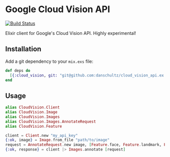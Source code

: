 # Google Cloud Vision API

[![Build Status](https://travis-ci.org/danschultz/cloud_vision_api.ex.svg)](https://travis-ci.org/danschultz/cloud_vision_api.ex)

Elixir client for Google's Cloud Vision API. Highly experimental!

## Installation

Add a git dependency to your `mix.exs` file:

```elixir
def deps do
  [{:cloud_vision, git: "git@github.com:danschultz/cloud_vision_api.ex.git"}]
end
```

## Usage

```elixir
alias CloudVision.Client
alias CloudVision.Image
alias CloudVision.Images
alias CloudVision.Images.AnnotateRequest
alias CloudVision.Feature

client = Client.new "my_api_key"
{:ok, image} = Image.from_file "path/to/image"
request = AnnotateRequest.new image, [Feature.face, Feature.landmark, Feature.label]
{:ok, response} = client |> Images.annotate [request]
```
